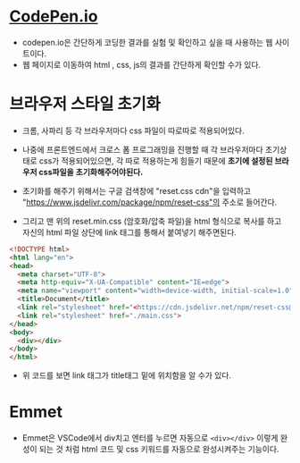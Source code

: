 # [CodePen.io](http://CodePen.io)

- codepen.io은 간단하게 코딩한 결과를 실험 및 확인하고 싶을 때 사용하는 웹 사이트이다.
- 웹 페이지로 이동하여 html , css, js의 결과를 간단하게 확인할 수가 있다.



# 브라우저 스타일 초기화

- 크롬, 사파리 등 각 브라우저마다 css 파일이 따로따로 적용되어있다.
- 나중에 프론트엔드에서 크로스 폼 프로그래밍을 진행할 때 각 브라우저마다 초기상태로 css가 적용되어있으면, 각 따로 적용하는게 힘들기 때문에 **초기에 설정된 브라우저 css파일을 초기화해주어야된다.**
- 초기화를 해주기 위해서는 구글 검색창에 "reset.css cdn"을 입력하고 "https://www.jsdelivr.com/package/npm/reset-css"의 주소로 들어간다.



- 그리고 맨 위의 reset.min.css (암호화/압축 파일)을 html 형식으로 복사를 하고 자신의 html 파일 상단에 link 태그를 통해서 붙여넣기 해주면된다.

```html
<!DOCTYPE html>
<html lang="en">
<head>
  <meta charset="UTF-8">
  <meta http-equiv="X-UA-Compatible" content="IE=edge">
  <meta name="viewport" content="width=device-width, initial-scale=1.0">
  <title>Document</title>
  <link rel="stylesheet" href="<https://cdn.jsdelivr.net/npm/reset-css@5.0.1/reset.min.css>">
  <link rel="stylesheet" href="./main.css">
</head>
<body>
  <div></div>
</body>
</html>
```

- 위 코드를 보면 link 태그가 title태그 밑에 위치함을 알 수가 있다.

# Emmet

- Emmet은 VSCode에서 div치고 엔터를 누르면 자동으로 `<div></div>` 이렇게 완성이 되는 것 처럼 html 코드 및 css 키워드를 자동으로 완성시켜주는 기능이다.